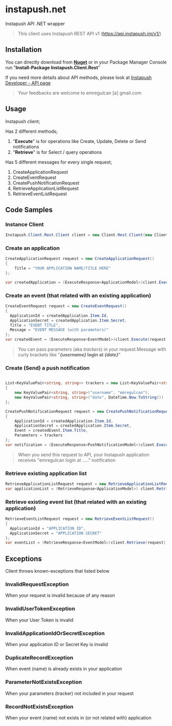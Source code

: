 # instapush.net
Instapush API .NET wrapper
> This client uses Instapush REST API v1 (https://api.instapush.im/v1/)

## Installation 
You can directly download from  [**Nuget**](https://www.nuget.org/packages/Instapush.Client.Rest) or 
in your Package Manager Console run "**Install-Package Instapush.Client.Rest**"

If you need more details about API methods, please look at [Instapush Developer - API page](https://instapush.im/developer/rest)

>Your feedbacks are welcome to emregulcan [a] gmail.com

## Usage
Instapush client;

Has 2 different methods;

1. "**Execute**" is for operations like Create, Update, Delete or Send notifications
2. "**Retrieve**" is for Select / query operations

Has 5 different messages for every single request;

1. CreateApplicationRequest
2. CreateEventRequest
3. CreatePushNotificationRequest
4. RetrieveApplicationListRequest
5. RetrieveEventListRequest

## Code Samples

### Instance Client

```C#
Instapush.Client.Rest.Client client = new Client.Rest.Client(new Client.Rest.ClientConfiguration() { Token = "YOUR USER TOKEN HERE"});
```

### Create an application
```C#
CreateApplicationRequest request = new CreateApplicationRequest()
{
    Title = "YOUR APPLICATION NAME/TITLE HERE"
};

var createdApplication = (ExecuteResponse<ApplicationModel>)client.Execute(request);
```

### Create an event (that related with an existing application)
```C#
CreateEventRequest request = new CreateEventRequest()
{
  ApplicationId = createdApplication.Item.Id,
  ApplicationSecret = createdApplication.Item.Secret,
  Title = "EVENT TITLE",
  Message = "EVENT MESSAGE (with parameters)"
};
var createdEvent = (ExecuteResponse<EventModel>)client.Execute(request);
```

> You can pass parameters (aka *trackers*) in your request.Message with curly brackets like "**_{username}_ login at _{date}_**"

### Create (Send) a push notification
```C#

List<KeyValuePair<string, string>> trackers = new List<KeyValuePair<string, string>>()
{
    new KeyValuePair<string, string>("username", "emregulcan"),
    new KeyValuePair<string, string>("date", DateTime.Now.ToString())
};

CreatePushNotificationRequest request = new CreatePushNotificationRequest()
{
    ApplicationId = createdApplication.Item.Id,
    ApplicationSecret = createdApplication.Item.Secret,
    Event = createdEvent.Item.Title,
    Parameters = trackers
};
var notification = (ExecuteResponse<PushNotificationModel>)client.Execute(request);
```

> When you send this request to API, your Instapush application receives "emregulcan login at ....." notification

### Retrieve existing application list
```C#
RetrieveApplicationListRequest request = new RetrieveApplicationListRequest() { };
var applicationList = (RetrieveResponse<ApplicationModel>) client.Retrieve(request);
```

### Retrieve existing event list (that related with an existing application)
```C#
RetrieveEventListRequest request = new RetrieveEventListRequest() 
{ 
  ApplicationId = "APPLICATION ID", 
  ApplicationSecret = "APPLICATION SECRET" 
};
var eventList = (RetrieveResponse<EventModel>)client.Retrieve(request);
```

## Exceptions
Client throws known-exceptions that listed below

### InvalidRequestException
When your request is invalid because of any reason

### InvalidUserTokenException
When your User Token is invalid

### InvalidApplicationIdOrSecretException
When your application ID or Secret Key is invalid

### DuplicateRecordException
When event (name) is already exists in your application

### ParameterNotExistsException
When your parameters (tracker) not included in your request

### RecordNotExistsException
When your event (name) not exists in (or not related with) application
